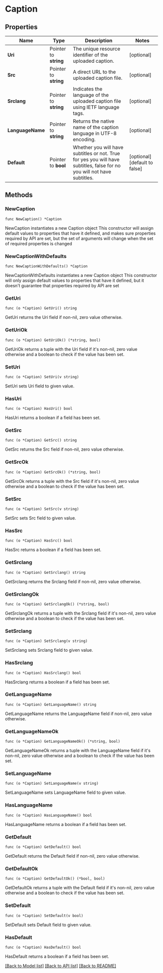 # Caption

## Properties

Name | Type | Description | Notes
------------ | ------------- | ------------- | -------------
**Uri** | Pointer to **string** | The unique resource identifier of the uploaded caption. | [optional] 
**Src** | Pointer to **string** | A direct URL to the uploaded caption file. | [optional] 
**Srclang** | Pointer to **string** | Indicates the language of the uploaded caption file using IETF language tags. | [optional] 
**LanguageName** | Pointer to **string** | Returns the native name of the caption language in UTF-8 encoding. | [optional] 
**Default** | Pointer to **bool** | Whether you will have subtitles or not. True for yes you will have subtitles, false for no you will not have subtitles. | [optional] [default to false]

## Methods

### NewCaption

`func NewCaption() *Caption`

NewCaption instantiates a new Caption object
This constructor will assign default values to properties that have it defined,
and makes sure properties required by API are set, but the set of arguments
will change when the set of required properties is changed

### NewCaptionWithDefaults

`func NewCaptionWithDefaults() *Caption`

NewCaptionWithDefaults instantiates a new Caption object
This constructor will only assign default values to properties that have it defined,
but it doesn't guarantee that properties required by API are set

### GetUri

`func (o *Caption) GetUri() string`

GetUri returns the Uri field if non-nil, zero value otherwise.

### GetUriOk

`func (o *Caption) GetUriOk() (*string, bool)`

GetUriOk returns a tuple with the Uri field if it's non-nil, zero value otherwise
and a boolean to check if the value has been set.

### SetUri

`func (o *Caption) SetUri(v string)`

SetUri sets Uri field to given value.

### HasUri

`func (o *Caption) HasUri() bool`

HasUri returns a boolean if a field has been set.

### GetSrc

`func (o *Caption) GetSrc() string`

GetSrc returns the Src field if non-nil, zero value otherwise.

### GetSrcOk

`func (o *Caption) GetSrcOk() (*string, bool)`

GetSrcOk returns a tuple with the Src field if it's non-nil, zero value otherwise
and a boolean to check if the value has been set.

### SetSrc

`func (o *Caption) SetSrc(v string)`

SetSrc sets Src field to given value.

### HasSrc

`func (o *Caption) HasSrc() bool`

HasSrc returns a boolean if a field has been set.

### GetSrclang

`func (o *Caption) GetSrclang() string`

GetSrclang returns the Srclang field if non-nil, zero value otherwise.

### GetSrclangOk

`func (o *Caption) GetSrclangOk() (*string, bool)`

GetSrclangOk returns a tuple with the Srclang field if it's non-nil, zero value otherwise
and a boolean to check if the value has been set.

### SetSrclang

`func (o *Caption) SetSrclang(v string)`

SetSrclang sets Srclang field to given value.

### HasSrclang

`func (o *Caption) HasSrclang() bool`

HasSrclang returns a boolean if a field has been set.

### GetLanguageName

`func (o *Caption) GetLanguageName() string`

GetLanguageName returns the LanguageName field if non-nil, zero value otherwise.

### GetLanguageNameOk

`func (o *Caption) GetLanguageNameOk() (*string, bool)`

GetLanguageNameOk returns a tuple with the LanguageName field if it's non-nil, zero value otherwise
and a boolean to check if the value has been set.

### SetLanguageName

`func (o *Caption) SetLanguageName(v string)`

SetLanguageName sets LanguageName field to given value.

### HasLanguageName

`func (o *Caption) HasLanguageName() bool`

HasLanguageName returns a boolean if a field has been set.

### GetDefault

`func (o *Caption) GetDefault() bool`

GetDefault returns the Default field if non-nil, zero value otherwise.

### GetDefaultOk

`func (o *Caption) GetDefaultOk() (*bool, bool)`

GetDefaultOk returns a tuple with the Default field if it's non-nil, zero value otherwise
and a boolean to check if the value has been set.

### SetDefault

`func (o *Caption) SetDefault(v bool)`

SetDefault sets Default field to given value.

### HasDefault

`func (o *Caption) HasDefault() bool`

HasDefault returns a boolean if a field has been set.


[[Back to Model list]](../README.md#documentation-for-models) [[Back to API list]](../README.md#documentation-for-api-endpoints) [[Back to README]](../README.md)


